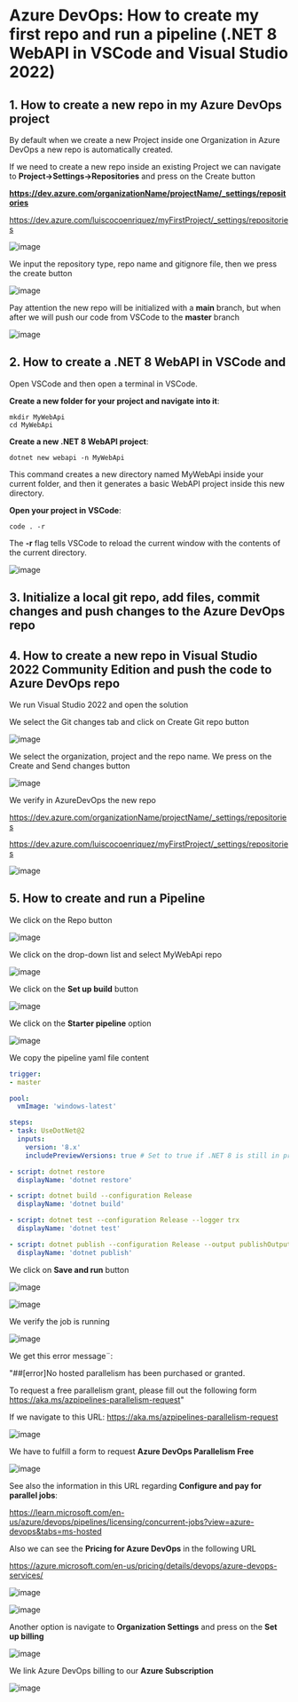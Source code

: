 # Azure DevOps: How to create my first repo and run a pipeline (.NET 8 WebAPI in VSCode and Visual Studio 2022)

## 1. How to create a new repo in my Azure DevOps project

By default when we create a new Project inside one Organization in Azure DevOps a new repo is automatically created.

If we need to create a new repo inside an existing Project we can navigate to **Project->Settings->Repositories** and press on the Create button

**https://dev.azure.com/organizationName/projectName/_settings/repositories**

https://dev.azure.com/luiscocoenriquez/myFirstProject/_settings/repositories

![image](https://github.com/luiscoco/AzureDevops_Sample2_Create_myFirst_Repo/assets/32194879/66f3b69f-e6ac-4d55-9e12-153d4ddf90de)

We input the repository type, repo name and gitignore file, then we press the create button

![image](https://github.com/luiscoco/AzureDevops_Sample2_Create_myFirst_Repo/assets/32194879/14d6f476-a0d3-4f01-9d61-f02aad3fa9f5)

Pay attention the new repo will be initialized with a **main** branch, but when after we will push our code from VSCode to the **master** branch

![image](https://github.com/luiscoco/AzureDevops_Sample2_Create_myFirst_Repo/assets/32194879/3b635d55-3706-4ca8-aec9-61da95fc4a70)

## 2. How to create a .NET 8 WebAPI in VSCode and 

Open VSCode and then open a terminal in VSCode.

**Create a new folder for your project and navigate into it**:

```
mkdir MyWebApi
cd MyWebApi
```

**Create a new .NET 8 WebAPI project**:

```
dotnet new webapi -n MyWebApi
```

This command creates a new directory named MyWebApi inside your current folder, and then it generates a basic WebAPI project inside this new directory.

**Open your project in VSCode**:

```
code . -r
```

The **-r** flag tells VSCode to reload the current window with the contents of the current directory.

![image](https://github.com/luiscoco/AzureDevops_Sample2_Create_myFirst_Repo/assets/32194879/2256bfba-04b9-4cbb-95f1-a8d0ace109a9)

## 3. Initialize a local git repo, add files, commit changes and push changes to the Azure DevOps repo



## 4. How to create a new repo in Visual Studio 2022 Community Edition and push the code to Azure DevOps repo

We run Visual Studio 2022 and open the solution

We select the Git changes tab and click on Create Git repo button

![image](https://github.com/luiscoco/AzureDevops_Sample2_Create_myFirst_Repo/assets/32194879/28f3900e-ee92-4a07-83eb-be2aa96fc128)

We select the organization, project and the repo name. We press on the Create and Send changes button

![image](https://github.com/luiscoco/AzureDevops_Sample2_Create_myFirst_Repo/assets/32194879/3b50c285-f753-43c6-8cd6-a1e0b9b43775)

We verify in AzureDevOps the new repo

https://dev.azure.com/organizationName/projectName/_settings/repositories

https://dev.azure.com/luiscocoenriquez/myFirstProject/_settings/repositories

![image](https://github.com/luiscoco/AzureDevops_Sample2_Create_myFirst_Repo/assets/32194879/5b60218f-8921-4105-a37d-9c2444ae3d17)

## 5. How to create and run a Pipeline

We click on the Repo button

![image](https://github.com/luiscoco/AzureDevops_Sample2_Create_myFirst_Repo/assets/32194879/21928828-ddad-462a-b50a-7d86ba481c48)

We click on the drop-down list and select MyWebApi repo

![image](https://github.com/luiscoco/AzureDevops_Sample2_Create_myFirst_Repo/assets/32194879/e4068998-80b0-4480-bc4f-79aa3b4000a4)

We click on the **Set up build** button

![image](https://github.com/luiscoco/AzureDevops_Sample2_Create_myFirst_Repo/assets/32194879/9abbb4f8-9974-441d-8918-b7358a97b12c)

We click on the **Starter pipeline** option

![image](https://github.com/luiscoco/AzureDevops_Sample2_Create_myFirst_Repo/assets/32194879/26fff28d-f475-4c8f-952e-808049cff72f)

We copy the pipeline yaml file content 

```yaml
trigger:
- master

pool:
  vmImage: 'windows-latest'

steps:
- task: UseDotNet@2
  inputs:
    version: '8.x'
    includePreviewVersions: true # Set to true if .NET 8 is still in preview

- script: dotnet restore
  displayName: 'dotnet restore'

- script: dotnet build --configuration Release
  displayName: 'dotnet build'

- script: dotnet test --configuration Release --logger trx
  displayName: 'dotnet test'

- script: dotnet publish --configuration Release --output publishOutput
  displayName: 'dotnet publish'
```

We click on **Save and run** button

![image](https://github.com/luiscoco/AzureDevops_Sample2_Create_myFirst_Repo/assets/32194879/2b885011-b552-427d-9968-7d13119dbd03)

![image](https://github.com/luiscoco/AzureDevops_Sample2_Create_myFirst_Repo/assets/32194879/3e0c0717-b227-4242-8f66-59dad7b97e2b)

We verify the job is running

![image](https://github.com/luiscoco/AzureDevops_Sample2_Create_myFirst_Repo/assets/32194879/669a3dbe-899e-4dcc-8a42-5b81f6f10b28)

We get this error message¨:

"##[error]No hosted parallelism has been purchased or granted. 

To request a free parallelism grant, please fill out the following form https://aka.ms/azpipelines-parallelism-request"

If we navigate to this URL: https://aka.ms/azpipelines-parallelism-request

![image](https://github.com/luiscoco/AzureDevops_Sample2_Create_myFirst_Repo/assets/32194879/46edcf6d-20a1-472b-8588-564d385746f2)

We have to fulfill a form to request **Azure DevOps Parallelism Free**

![image](https://github.com/luiscoco/AzureDevops_Sample2_Create_myFirst_Repo/assets/32194879/a5aae297-2bc2-402c-9564-c04feff17e80)

See also the information in this URL regarding **Configure and pay for parallel jobs**:

https://learn.microsoft.com/en-us/azure/devops/pipelines/licensing/concurrent-jobs?view=azure-devops&tabs=ms-hosted

Also we can see the **Pricing for Azure DevOps** in the following URL

https://azure.microsoft.com/en-us/pricing/details/devops/azure-devops-services/

![image](https://github.com/luiscoco/AzureDevops_Sample2_Create_myFirst_Repo/assets/32194879/ca39d007-3524-4946-af12-27bb22ef9b38)

![image](https://github.com/luiscoco/AzureDevops_Sample2_Create_myFirst_Repo/assets/32194879/38223144-1c9e-4cb2-8efe-166bab08f263)

Another option is navigate to **Organization Settings** and press on the **Set up billing**

![image](https://github.com/luiscoco/AzureDevops_Sample2_Create_myFirst_Repo/assets/32194879/a5239bff-401b-43bc-b510-5494f3646e7c)

We link Azure DevOps billing to our **Azure Subscription**

![image](https://github.com/luiscoco/AzureDevops_Sample2_Create_myFirst_Repo/assets/32194879/044b08a5-06af-4847-a36e-1273fb5e96b8)




